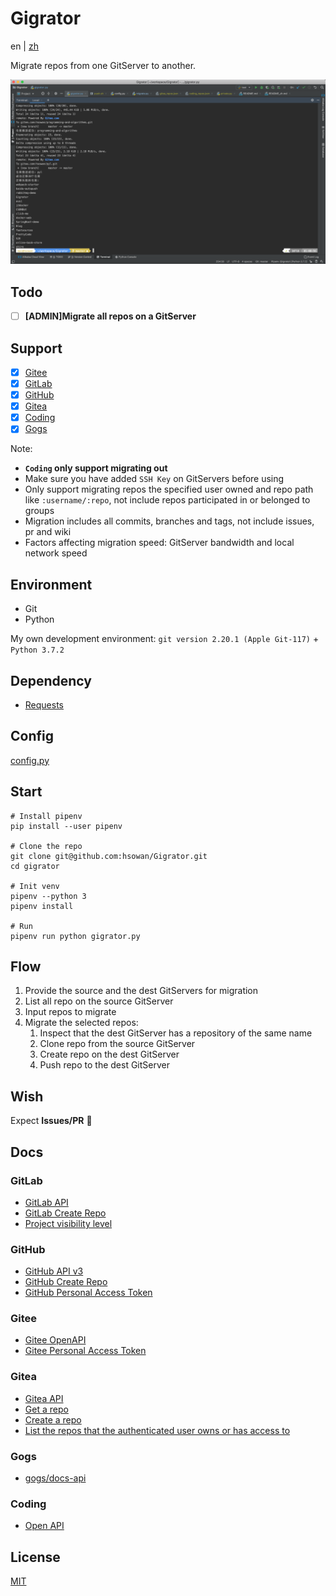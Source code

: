 # Gigrator

en | [zh](./README_zh.md)

Migrate repos from one GitServer to another.

![test.png](./images/test.png)

## Todo

* [ ] **[ADMIN]Migrate all repos on a GitServer**

## Support

* [x] [Gitee](https://gitee.com/)
* [x] [GitLab](https://gitlab.com/)
* [x] [GitHub](https://github.com/)
* [x] [Gitea](https://gitea.io/zh-cn/)
* [x] [Coding](https://coding.net/)
* [x] [Gogs](https://gogs.io/)

Note:
* **`Coding` only support migrating out**
* Make sure you have added `SSH Key` on GitServers before using
* Only support migrating repos the specified user owned and repo path like `:username/:repo`, not include repos participated in or belonged to groups
* Migration includes all commits, branches and tags, not include issues, pr and wiki
* Factors affecting migration speed: GitServer bandwidth and local network speed

## Environment

* Git
* Python

My own development environment: `git version 2.20.1 (Apple Git-117)` + `Python 3.7.2`

## Dependency

* [Requests](https://2.python-requests.org/en/master/)

## Config

[config.py](./config.py)

## Start

```shell script
# Install pipenv
pip install --user pipenv

# Clone the repo
git clone git@github.com:hsowan/Gigrator.git
cd gigrator

# Init venv
pipenv --python 3
pipenv install

# Run
pipenv run python gigrator.py

```

## Flow

1. Provide the source and the dest GitServers for migration
2. List all repo on the source GitServer
3. Input repos to migrate
4. Migrate the selected repos:
    1. Inspect that the dest GitServer has a repository of the same name
    2. Clone repo from the source GitServer
    3. Create repo on the dest GitServer
    4. Push repo to the dest GitServer
    
## Wish

Expect **Issues/PR** :pray:

## Docs

### GitLab

* [GitLab API](https://docs.gitlab.com/ee/api/)
* [GitLab Create Repo](https://docs.gitlab.com/ee/api/projects.html#create-project)
* [Project visibility level](https://docs.gitlab.com/ee/api/projects.html#project-visibility-level)

### GitHub

* [GitHub API v3](https://developer.github.com/v3/)
* [GitHub Create Repo](https://developer.github.com/v3/repos/#create)
* [GitHub Personal Access Token](https://github.com/settings/tokens)

### Gitee

* [Gitee OpenAPI](https://gitee.com/api/v5/swagger#/getV5ReposOwnerRepoStargazers?ex=no)
* [Gitee Personal Access Token](https://gitee.com/profile/personal_access_tokens)

### Gitea

* [Gitea API](https://gitea.com/api/v1/swagger)
* [Get a repo](https://gitea.com/api/v1/swagger#/repository/repoGet)
* [Create a repo](https://gitea.com/api/v1/swagger#/repository/createCurrentUserRepo)
* [List the repos that the authenticated user owns or has access to](https://gitea.com/api/v1/swagger#/user/userCurrentListRepos)

### Gogs

* [gogs/docs-api](https://github.com/gogs/docs-api)

### Coding

* [Open API](https://open.coding.net/open-api/?_ga=2.122224323.99121124.1563808661-1235584671.1544277191)

## License

[MIT](https://github.com/hsowan/Gigrator/blob/master/LICENSE)

